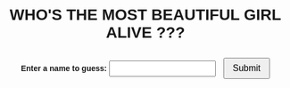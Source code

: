 <!DOCTYPE html>
<html lang="en">
<head>
  <meta charset="UTF-8">
  <meta name="viewport" content="width=device-width, initial-scale=1.0">
  <title>Guess the Name Game</title>
  <style>
    body {
      font-family: Arial, sans-serif;
      text-align: center;
      margin: 50px;
    }

    h1 {
      margin-bottom: 20px;
    }

    label {
      font-weight: bold;
    }

    input {
      padding: 5px;
      margin-right: 10px;
    }

    button {
      padding: 8px 15px;
      font-size: 16px;
      cursor: pointer;
      margin-top: 10px;
    }

    #message {
      margin-top: 20px;
      font-weight: bold;
    }
  </style>
</head>
<body>
  <h1> WHO'S THE MOST BEAUTIFUL GIRL ALIVE ???</h1>
  <label for="inputName">Enter a name to guess:</label>
  <input type="text" id="inputName" maxlength="20">
  <button onclick="checkGuess()">Submit</button>
  <p id="message"></p>

  <script>
    const targetName = 'jody' ||'Jody'||'JODY' ;
    let attempts = 0;

    function checkGuess() {
      const inputName = document.getElementById('inputName').value.trim().toLowerCase();

      if (inputName === targetName) {
        attempts++;
        document.getElementById('message').innerText = ` DAMN RIGHT Jody is indeed the most beautiful girl alive`;
        document.getElementById('inputName').disabled = true;
      } else if (inputName < targetName) {
        attempts++;
        document.getElementById('message').innerText = `Try again. IDIOT!!!`;
      } else {
        attempts++;
        document.getElementById('message').innerText = `Try again. IDIOT.!!!`;
      }
    }
  </script>
</body>
</html>
